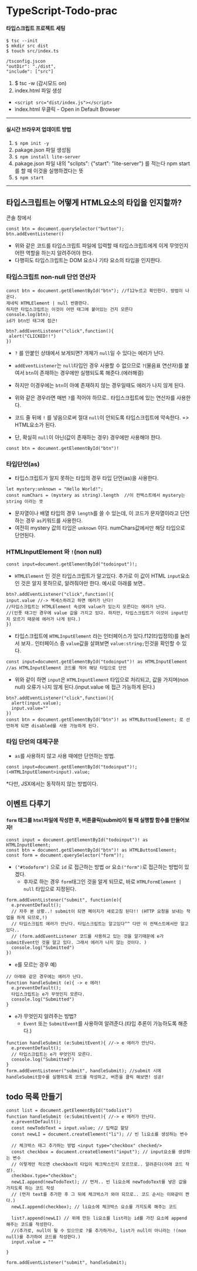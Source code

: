 # TypeScript-Todo-prac

#### 타입스크립트 프로젝트 세팅
```
$ tsc --init
$ mkdir src dist
$ touch src/index.ts

/tsconfig.jscon
"outDir": "./dist", 
"include": ["src"]
```

1. $ tsc -w (감시모드 on) 
2. index.html 파일 생성
  - `<script src="dist/index.js"></script>`
  - index.html 우클릭 - Open in Default Browser

---

#### 실시간 브라우저 업데이트 방법
1. `$ npm init -y`
2. pakage.json 파일 생성됨
3. `$ npm install lite-server`
4. pakage.json 파일 내의 "sclipts": {"start": "lite-server"} 를 적는다 npm start를 할 때 이것을 실행하겠다는 뜻
5. `$ npm start`

---

## 타입스크립트는 어떻게 HTML요소의 타입을 인지할까?
콘솔 창에서
```
const btn = document.querySelector("button");
btn.addEventListener()
```

- 위와 같은 코드를 타입스크립트 파일에 입력할 때 타입스크립트에게 이게 무엇인지 어떤 역할을 하는지 알려주어야 한다.
- 다행히도 타입스크립트는 DOM 요소나 기타 요소의 타입을 인지한다.

### 타입스크립트 non-null 단언 연산자
```
const btn = document.getElementById("btn"); //f12누르고 확인한다. 방법이 나온다.
제네릭 HTMLElement | null 반환한다.
하지만 타입스크립트는 이것이 어떤 태그에 붙어있는 건지 모른다
console.log(btn);
id가 btn인 태그에 접근!
```

```
btn?.addEventListener("click",function(){
 alert("CLICKED!!")
})
```
- `?` 를 안붙인 상태에서 보게되면? 개체가 `null`일 수 있다는 에러가 난다.
- `addEventListener`는 `null`타입인 경우 사용할 수 없으므로 `?`(물음표 연산자)를 붙여서 `btn`이 존재하는 경우에만 실행되도록 해준다.(에러해결)
- 하지만 이경우에는 `btn`이 아예 존재하지 않는 경우일때도 에러가 나지 않게 된다.

- 위와 같은 경우라면 매번 `?`를 적어야 하므로.. 타입스크립트에 있는 연산자를 사용한다.
- 코드 줄 뒤에 `!` 를 넣음으로써 절대 `null`이 안되도록 타입스크립트에 약속한다. => HTML요소가 된다.
- 단, 확실히 `null`이 아닌(값이 존재하는 경우) 경우에만 사용해야 한다.
```
const btn = document.getElementById("btn")!
```

### 타입단언(as)
- 타입스크립트가 알지 못하는 타입의 경우 타입 단언(as)을 사용한다.

```
let mystery:unknown = "Hello World!";
const numChars = (mystery as string).length  //이 컨텍스트에서 mystery는 string 이라는 뜻
```
- 문자열이나 배열 타입의 경우 `length`를 쓸 수 있는데, 이 코드가 문자열이라고 단언하는 경우 `as`키워드를 사용한다.
- 여전히 mystery 값의 타입은 `unknown` 이다. numChars값에서만 해당 타입으로 단언된다.

### HTMLInputElement 와 `!`(non null)
```
const input=document.getElementById("todoinput")!;
```
- `HTMLElement` 인 것은 타입스크립트가 알고있다. 추가로 이 값이 HTML `input`요소인 것은 알지 못하므로, 알려줘야만 한다.
예시로 아래를 보면..
```
btn?.addEventListener("click",function(){
input.value //-> 엑세스하려고 하면 에러가 난다!
//타입스크립트는 HTMLElement 속성에 value가 있는지 모른다는 에러가 난다.
//(인풋 태그인 경우에 value 값을 가지고 있다. 하지만, 타입스크립트가 이것이 input인지 모르기 때문에 에러가 나게 된다.)
})
```
- 타입스크립트에 `HTMLInputElement` 라는 인터페이스가 있다.f12(타입정의)를 눌러서 보자.. 인터페이스 중 `value`값을 살펴보면 `value:string;`인것을 확인할 수 있다.
```
const input=document.getElementById("todoinput")! as HTMLInputElement //as HTMLInputElement 코드를 적어 해당 타입으로 단언
```
- 위와 같이 하면 `input`은 `HTMLInputElement` 타입으로 처리되고, 값을 가지며(non null) 오류가 나지 않게 된다.(input.value 에 접근 가능하게 된다.)
```
btn?.addEventListener("click",function(){
  alert(input.value);
  input.value=""
})
const btn = document.getElementById("btn")! as HTMLButtonElement; 로 선언하게 되면 disabled를 사용 가능하게 된다.
```

### 타입 단언의 대체구문
- `as`를 사용하지 않고 사용 때에만 단언하는 방법.
```
const input=document.getElementById("todoinput")!;
(<HTMLInputElement>input).value;
```
*다만, JSX에서는 동작하지 않는 방법이다.

## 이벤트 다루기
#### `form` 태그를 `html`파일에 작성한 후, 버튼클릭(submit)이 될 때 실행할 함수를 만들어보자!
```
const input = document.getElementById("todoinput")! as HTMLInputElement;
const btn = document.getElementById("btn")! as HTMLButtonElement;
const form = document.querySelector("form")!;
```
- `("#todoform")` 으로 `id` 로 접근하는 방법 or 요소`("form")`로 접근하는 방법이 있겠다.
  - 후자로 하는 경우 `form`태그인 것을 알게 되므로, 바로 `HTMLFormElement | null` 타입으로 지정된다.
```
form.addEventListener("submit", function(e){
  e.preventDefault();
  // 자주 본 상황..! submit이 되면 페이지가 새로고침 된다!! (HTTP 요청을 보내는 작업을 하게 되므로,!)
  // 타입스크립트 에러가 안난다. 타입스크립트는 알고있다^^ 다만 이 컨텍스트에서만 알고있다.. 
  // (form.addEventListener 코드를 사용하고 있는 것을 알기때문에 e가 submitEvent인 것을 알고 있다. 그래서 에러가 나지 않는 것이다. )
  console.log("Submitted")
})
```
- `e`를 모르는 경우 예)
```
// 아래와 같은 경우에는 에러가 난다.
function handleSubmit (e){ -> e 에러!
  e.preventDefault();
  타입스크립트는 e가 무엇인지 모른다.
  console.log("Submitted")
}
```
- `e`가 무엇인지 알려주는 방법? 
  - `Event` 또는 `SubmitEvent`를 사용하여 알려준다.(타입 추론이 가능하도록 해준다.)
```
function handleSubmit (e:SubmitEvent){ //-> e 에러가 안난다.
  e.preventDefault();
  // 타입스크립트는 e가 무엇인지 모른다.
  console.log("Submitted")
}
form.addEventListener("submit", handleSubmit); //submit 시에 handleSubmit함수를 실행하도록 코드를 작성하고, 버튼을 클릭 해보면! 성공!
```

## todo 목록 만들기
```
const list = document.getElementById("todolist")
function handleSubmit (e:SubmitEvent){ //-> e 에러가 안난다.
  e.preventDefault();
  const newTodoText = input.value; // 입력값 할당
  const newLI = document.createElement("li"); // 빈 li요소를 생성하는 변수

  // 체크박스 태그 추가하는 방법 <input type="checkbox" checked/>
  const checkbox = document.createElement("input"); // input요소를 생성하는 변수
  // 이렇게만 적으면 checkbox의 타입이 체크박스인지 모르므로.. 알려준다(아래 코드 작성).
  checkbox.type="checkbox";
  newLI.append(newTodoText); // 먼저.. 빈 li요소에 newTodoText를 넣은 값을 가지도록 하는 코드 작성
  // (먼저 text를 추가한 후 그 뒤에 체크박스가 와야 되므로.. 코드 순서는 이와같이 짠다.)
  newLI.append(checkbox); // li요소에 체크박스 요소를 가지도록 해주는 코드

  list?.append(newLI) // 위에 만든 li요소를 list라는 id를 가진 요소에 append해주는 코드를 작성한다.
  //(추가로, null이 될 수 있으므로 ?를 추가하거나, list가 null이 아니라는 !(non null)를 추가하여 코드를 작성한다.)
  input.value = ""

}

form.addEventListener("submit", handleSubmit);
```
